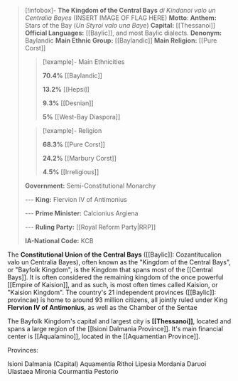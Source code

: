 >[!infobox]- **The Kingdom of the Central Bays**
>*di Kindanoi valo un Centralia Bayes*
>(INSERT IMAGE OF FLAG HERE)
>**Motto**: 
>**Anthem:** Stars of the Bay (*Un Styroi valo una Baye*)
>**Capital:** [[Thessanoi]]
>**Official Languages:** [[Baylic]], and most Baylic dialects.
>**Denonym:** Baylandic
>**Main Ethnic Group:** [[Baylandic]]
>**Main Religion:** [[Pure Corst]]
>
> > [!example]- Main Ethnicities
> > 
> > **70.4%** [[Baylandic]]
> > 
> > **13.2%** [[Hepsi]]
> > 
> > **9.3%** [[Desnian]]
> > 
> > **5%** [[West-Bay Diaspora]]
> > 
>
> > [!example]- Religion
> > 
> > **68.3%** [[Pure Corst]]
> > 
> > **24.2%** [[Marbury Corst]]
> > 
> > **4.5%** [[Irreligious]]
> > 
>
> **Government:** Semi-Constitutional Monarchy
> 
> --- **King:** Flervion IV of Antimonius
> 
> --- **Prime Minister:** Calcionius Argiena
> 
> --- **Ruling Party:** [[Royal Reform Party|RRP]]
> 
> **IA-National Code:** KCB









The **Constitutional Union of the Central Bays** ([[Baylic]]: Cozantitucalion valo un Centralia Bayes), often known as the "Kingdom of the Central Bays", or "Bayfolk Kingdom", is the Kingdom that spans most of the [[Central Bays]]. It is often considered the remaining kingdom of the once powerful [[Empire of Kaision]], and as such, is most often times called Kaision, or "Kaision Kingdom". The country's 21 independent provinces ([[Baylic]]: provincae) is home to around 93 million citizens, all jointly ruled under King **Flervion IV of Antimonius**, as well as the Chamber of the Sentae  

The Bayfolk Kingdom's capital and largest city is **[[Thessanoi]]**, located and spans a large region of the [[Isioni Dalmania Province]]. It's main financial center is [[Aqualamino]], located in the [[Aquamentian Province]]. 



Provinces:

Isioni Dalmania (Capital)
Aquamentia
Rithoi
Lipesia
Mordania
Daruoi
Ulastaea
Mironia
Courmantia
Pestorio
